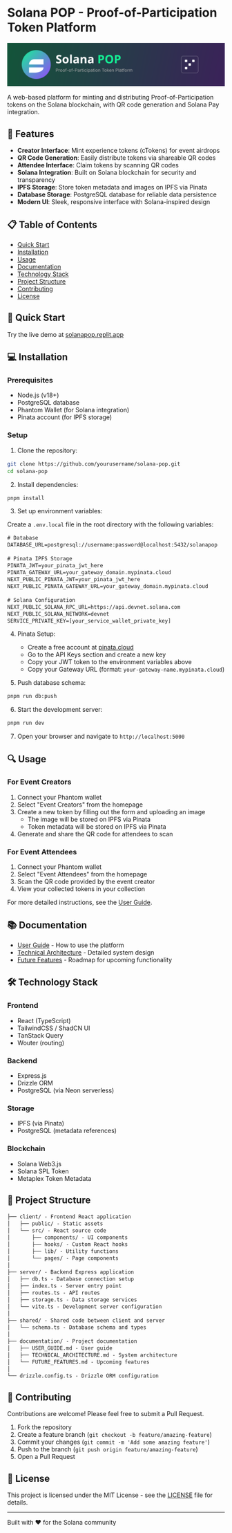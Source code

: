 # Solana POP - Proof-of-Participation Token Platform

![Solana POP](client/public/header_image.svg)

A web-based platform for minting and distributing Proof-of-Participation tokens on the Solana blockchain, with QR code generation and Solana Pay integration.

## 🌟 Features

- **Creator Interface**: Mint experience tokens (cTokens) for event airdrops
- **QR Code Generation**: Easily distribute tokens via shareable QR codes
- **Attendee Interface**: Claim tokens by scanning QR codes
- **Solana Integration**: Built on Solana blockchain for security and transparency
- **IPFS Storage**: Store token metadata and images on IPFS via Pinata
- **Database Storage**: PostgreSQL database for reliable data persistence
- **Modern UI**: Sleek, responsive interface with Solana-inspired design

## 📋 Table of Contents

- [Quick Start](#quick-start)
- [Installation](#installation)
- [Usage](#usage)
- [Documentation](#documentation)
- [Technology Stack](#technology-stack)
- [Project Structure](#project-structure)
- [Contributing](#contributing)
- [License](#license)

## 🚀 Quick Start

Try the live demo at [solanapop.replit.app](https://solanapop.replit.app)

## 💻 Installation

### Prerequisites

- Node.js (v18+)
- PostgreSQL database
- Phantom Wallet (for Solana integration)
- Pinata account (for IPFS storage)

### Setup

1. Clone the repository:

```bash
git clone https://github.com/yourusername/solana-pop.git
cd solana-pop
```

2. Install dependencies:

```bash
pnpm install
```

3. Set up environment variables:

Create a `.env.local` file in the root directory with the following variables:

```
# Database
DATABASE_URL=postgresql://username:password@localhost:5432/solanapop

# Pinata IPFS Storage
PINATA_JWT=your_pinata_jwt_here
PINATA_GATEWAY_URL=your_gateway_domain.mypinata.cloud
NEXT_PUBLIC_PINATA_JWT=your_pinata_jwt_here
NEXT_PUBLIC_PINATA_GATEWAY_URL=your_gateway_domain.mypinata.cloud

# Solana Configuration
NEXT_PUBLIC_SOLANA_RPC_URL=https://api.devnet.solana.com
NEXT_PUBLIC_SOLANA_NETWORK=devnet
SERVICE_PRIVATE_KEY=[your_service_wallet_private_key]
```

4. Pinata Setup:

   - Create a free account at [pinata.cloud](https://www.pinata.cloud/)
   - Go to the API Keys section and create a new key
   - Copy your JWT token to the environment variables above
   - Copy your Gateway URL (format: `your-gateway-name.mypinata.cloud`)

5. Push database schema:

```bash
pnpm run db:push
```

6. Start the development server:

```bash
pnpm run dev
```

7. Open your browser and navigate to `http://localhost:5000`

## 🔍 Usage

### For Event Creators

1. Connect your Phantom wallet
2. Select "Event Creators" from the homepage
3. Create a new token by filling out the form and uploading an image
   - The image will be stored on IPFS via Pinata
   - Token metadata will be stored on IPFS via Pinata
4. Generate and share the QR code for attendees to scan

### For Event Attendees

1. Connect your Phantom wallet
2. Select "Event Attendees" from the homepage
3. Scan the QR code provided by the event creator
4. View your collected tokens in your collection

For more detailed instructions, see the [User Guide](documentation/USER_GUIDE.md).

## 📚 Documentation

- [User Guide](documentation/USER_GUIDE.md) - How to use the platform
- [Technical Architecture](documentation/TECHNICAL_ARCHITECTURE.md) - Detailed system design
- [Future Features](documentation/FUTURE_FEATURES.md) - Roadmap for upcoming functionality

## 🛠️ Technology Stack

### Frontend
- React (TypeScript)
- TailwindCSS / ShadCN UI
- TanStack Query
- Wouter (routing)

### Backend
- Express.js
- Drizzle ORM
- PostgreSQL (via Neon serverless)

### Storage
- IPFS (via Pinata)
- PostgreSQL (metadata references)

### Blockchain
- Solana Web3.js
- Solana SPL Token
- Metaplex Token Metadata

## 📁 Project Structure

```
├── client/ - Frontend React application
│   ├── public/ - Static assets
│   └── src/ - React source code
│       ├── components/ - UI components
│       ├── hooks/ - Custom React hooks
│       ├── lib/ - Utility functions
│       └── pages/ - Page components
│
├── server/ - Backend Express application
│   ├── db.ts - Database connection setup
│   ├── index.ts - Server entry point
│   ├── routes.ts - API routes
│   ├── storage.ts - Data storage services
│   └── vite.ts - Development server configuration
│
├── shared/ - Shared code between client and server
│   └── schema.ts - Database schema and types
│
├── documentation/ - Project documentation
│   ├── USER_GUIDE.md - User guide
│   ├── TECHNICAL_ARCHITECTURE.md - System architecture
│   └── FUTURE_FEATURES.md - Upcoming features
│
└── drizzle.config.ts - Drizzle ORM configuration
```

## 🤝 Contributing

Contributions are welcome! Please feel free to submit a Pull Request.

1. Fork the repository
2. Create a feature branch (`git checkout -b feature/amazing-feature`)
3. Commit your changes (`git commit -m 'Add some amazing feature'`)
4. Push to the branch (`git push origin feature/amazing-feature`)
5. Open a Pull Request

## 📄 License

This project is licensed under the MIT License - see the [LICENSE](LICENSE) file for details.

---

Built with ❤️ for the Solana community